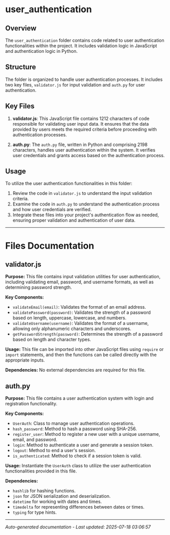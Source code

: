 # user_authentication

## Overview
The `user_authentication` folder contains code related to user authentication functionalities within the project. It includes validation logic in JavaScript and authentication logic in Python.

## Structure
The folder is organized to handle user authentication processes. It includes two key files, `validator.js` for input validation and `auth.py` for user authentication.

## Key Files
1. **validator.js**: This JavaScript file contains 1212 characters of code responsible for validating user input data. It ensures that the data provided by users meets the required criteria before proceeding with authentication processes.

2. **auth.py**: The `auth.py` file, written in Python and comprising 2198 characters, handles user authentication within the system. It verifies user credentials and grants access based on the authentication process.

## Usage
To utilize the user authentication functionalities in this folder:
1. Review the code in `validator.js` to understand the input validation criteria.
2. Examine the code in `auth.py` to understand the authentication process and how user credentials are verified.
3. Integrate these files into your project's authentication flow as needed, ensuring proper validation and authentication of user data.

---

# Files Documentation

## validator.js

**Purpose:** This file contains input validation utilities for user authentication, including validating email, password, and username formats, as well as determining password strength.

**Key Components:**
- `validateEmail(email)`: Validates the format of an email address.
- `validatePassword(password)`: Validates the strength of a password based on length, uppercase, lowercase, and numbers.
- `validateUsername(username)`: Validates the format of a username, allowing only alphanumeric characters and underscores.
- `getPasswordStrength(password)`: Determines the strength of a password based on length and character types.

**Usage:** This file can be imported into other JavaScript files using `require` or `import` statements, and then the functions can be called directly with the appropriate inputs.

**Dependencies:** No external dependencies are required for this file.

## auth.py

**Purpose:** This file contains a user authentication system with login and registration functionality.

**Key Components:**
- `UserAuth`: Class to manage user authentication operations.
- `hash_password`: Method to hash a password using SHA-256.
- `register_user`: Method to register a new user with a unique username, email, and password.
- `login`: Method to authenticate a user and generate a session token.
- `logout`: Method to end a user's session.
- `is_authenticated`: Method to check if a session token is valid.

**Usage:** Instantiate the `UserAuth` class to utilize the user authentication functionalities provided in this file.

**Dependencies:** 
- `hashlib` for hashing functions.
- `json` for JSON serialization and deserialization.
- `datetime` for working with dates and times.
- `timedelta` for representing differences between dates or times.
- `typing` for type hints.

---
*Auto-generated documentation - Last updated: 2025-07-18 03:06:57*
